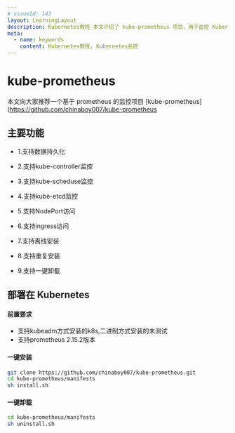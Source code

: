 ```yaml
---
# vssueId: 143
layout: LearningLayout
description: Kubernetes教程_本文介绍了 kube-prometheus 项目，用于监控 Kubernetes 集群。
meta:
  - name: keywords
    content: Kubernetes教程, Kubernetes监控
---
```


# kube-prometheus

本文向大家推荐一个基于 prometheus 的监控项目 [kube-prometheus](https://github.com/chinaboy007/kube-prometheus



## 主要功能

- 1.支持数据持久化

- 2.支持kube-controller监控

- 3.支持kube-scheduse监控

- 4.支持kube-etcd监控

- 5.支持NodePort访问

- 6.支持ingress访问

- 7.支持离线安装

- 8.支持重复安装

- 9.支持一键卸载


## 部署在 Kubernetes
#### 前置要求
   
 - 支持kubeadm方式安装的k8s,二进制方式安装的未测试
 - 支持prometheus 2.15.2版本

#### 一键安装

```bash 
git clone https://github.com/chinaboy007/kube-prometheus.git
cd kube-prometheus/manifests
sh install.sh
```


#### 一键卸载

```bash
cd kube-prometheus/manifests
sh uninstall.sh
```
